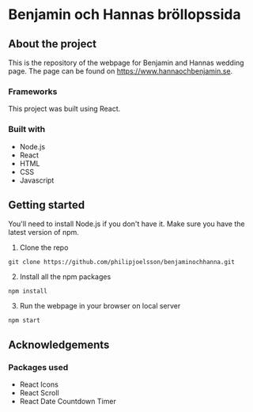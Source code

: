 # Benjamin och Hannas bröllopssida

## About the project
This is the repository of the webpage for Benjamin and Hannas wedding page. The page can be found on https://www.hannaochbenjamin.se.

### Frameworks
This project was built using React.

### Built with
- Node.js
- React
- HTML
- CSS
- Javascript

## Getting started
You'll need to install Node.js if you don't have it. Make sure you have the latest version of npm.

1. Clone the repo 
```
git clone https://github.com/philipjoelsson/benjaminochhanna.git
```

2. Install all the npm packages
```
npm install
```

3. Run the webpage in your browser on local server
```
npm start
```

## Acknowledgements
### Packages used
- React Icons
- React Scroll
- React Date Countdown Timer
